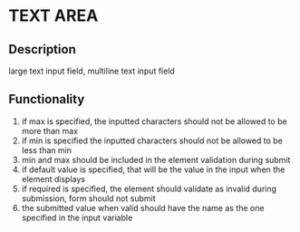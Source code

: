 # TEXT AREA
## Description
large text input field, multiline text input field


## Functionality

1. if max is specified, the inputted characters should not be allowed to be more than max
2. if min is specified the inputted characters should not be allowed to be less than min
3. min and max should be included in the element validation during submit
4. if default value is specified, that will be the value in the input when the element displays
5. if required is specified, the element should validate as invalid during submission, form should not submit
6. the submitted value when valid should have the name as the one specified in the input variable  
